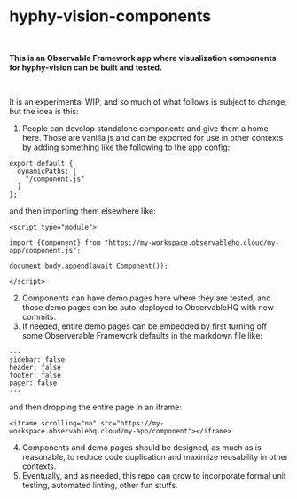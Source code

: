 # hyphy-vision-components

</br>

**This is an Observable Framework app where visualization components for hyphy-vision can be built and tested.**

</br>

It is an experimental WIP, and so much of what follows is subject to change, but the idea is this:

1. People can develop standalone components and give them a home here. Those are vanilla js and can be
exported for use in other contexts by adding something like the following to the app config:
```
export default {
  dynamicPaths: [
    "/component.js"
  ]
};
```
and then importing them elsewhere like:
```
<script type="module">

import {Component} from "https://my-workspace.observablehq.cloud/my-app/component.js";

document.body.append(await Component());

</script>
```
2. Components can have demo pages here where they are tested, and those demo pages can be auto-deployed
to ObservableHQ with new commits.
3. If needed, entire demo pages can be embedded by first turning off some Observerable Framework defaults in the
markdown file like:
```
---
sidebar: false
header: false
footer: false
pager: false
---
```
and then dropping the entire page in an iframe:
```
<iframe scrolling="no" src="https://my-workspace.observablehq.cloud/my-app/component"></iframe>
```
4. Components and demo pages should be designed, as much as is reasonable, to reduce code duplication and maximize
reusability in other contexts.
5. Eventually, and as needed, this repo can grow to incorporate formal unit testing, automated linting, other fun
stuffs.

